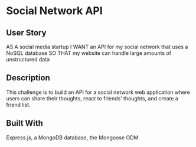 # Social Network API

## User Story 
AS A social media startup
I WANT an API for my social network that uses a NoSQL database
SO THAT my website can handle large amounts of unstructured data

## Description
This challenge is to build an API for a social network web application where users can share their thoughts, react to friends’ thoughts, and create a friend list.

## Built With
Express.js, a MongoDB database, the Mongoose ODM

